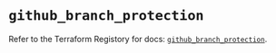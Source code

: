 # `github_branch_protection`

Refer to the Terraform Registory for docs: [`github_branch_protection`](https://registry.terraform.io/providers/integrations/github/5.38.0/docs/resources/branch_protection).
